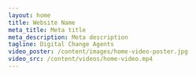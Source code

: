 ```yaml
---
layout: home
title: Website Name
meta_title: Meta title
meta_description: Meta description
tagline: Digital Change Agents
video_poster: /content/images/home-video-poster.jpg
video_src: /content/videos/home-video.mp4
---
```

